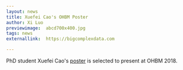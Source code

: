 ```yaml
---
layout: news
title: Xuefei Cao's OHBM Poster
author: Xi Luo
previewimage:  abcd700x400.jpg
tags: news
externallink:  https://bigcomplexdata.com

---
```


PhD student Xuefei Cao's [poster](http://rluo.github.io/posters/Luo_LargeScalePython.pdf) is selected to present at OHBM 2018.
